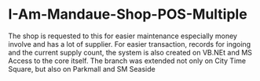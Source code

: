 # I-Am-Mandaue-Shop-POS-Multiple
The shop is requested to this for easier maintenance especially money involve and has a lot of supplier. For easier transaction, records for ingoing and the current supply count, the system is also created on VB.NEt and MS Access to the core itself. The branch was extended not only on City Time Square, but also on Parkmall and SM Seaside
